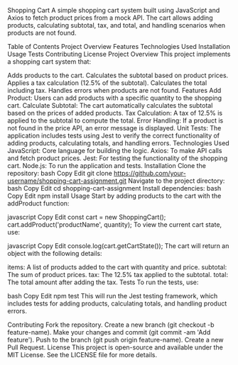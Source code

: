 Shopping Cart 
A simple shopping cart system built using JavaScript and Axios to fetch product prices from a mock API. The cart allows adding products, calculating subtotal, tax, and total, and handling scenarios when products are not found.

Table of Contents
Project Overview
Features
Technologies Used
Installation
Usage
Tests
Contributing
License
Project Overview
This project implements a shopping cart system that:

Adds products to the cart.
Calculates the subtotal based on product prices.
Applies a tax calculation (12.5% of the subtotal).
Calculates the total including tax.
Handles errors when products are not found.
Features
Add Product: Users can add products with a specific quantity to the shopping cart.
Calculate Subtotal: The cart automatically calculates the subtotal based on the prices of added products.
Tax Calculation: A tax of 12.5% is applied to the subtotal to compute the total.
Error Handling: If a product is not found in the price API, an error message is displayed.
Unit Tests: The application includes tests using Jest to verify the correct functionality of adding products, calculating totals, and handling errors.
Technologies Used
JavaScript: Core language for building the logic.
Axios: To make API calls and fetch product prices.
Jest: For testing the functionality of the shopping cart.
Node.js: To run the application and tests.
Installation
Clone the repository:
bash
Copy
Edit
git clone https://github.com/your-username/shopping-cart-assignment.git
Navigate to the project directory:
bash
Copy
Edit
cd shopping-cart-assignment
Install dependencies:
bash
Copy
Edit
npm install
Usage
Start by adding products to the cart with the addProduct function:

javascript
Copy
Edit
const cart = new ShoppingCart();
cart.addProduct('productName', quantity);
To view the current cart state, use:

javascript
Copy
Edit
console.log(cart.getCartState());
The cart will return an object with the following details:

items: A list of products added to the cart with quantity and price.
subtotal: The sum of product prices.
tax: The 12.5% tax applied to the subtotal.
total: The total amount after adding the tax.
Tests
To run the tests, use:

bash
Copy
Edit
npm test
This will run the Jest testing framework, which includes tests for adding products, calculating totals, and handling product errors.

Contributing
Fork the repository.
Create a new branch (git checkout -b feature-name).
Make your changes and commit (git commit -am 'Add feature').
Push to the branch (git push origin feature-name).
Create a new Pull Request.
License
This project is open-source and available under the MIT License. See the LICENSE file for more details.
